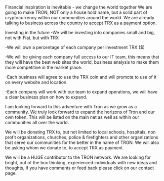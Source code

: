 Financial inspiration is inevitable - we change the world together
We are going to make TRON, NOT only a house hold name, but a solid part of cryptocurrency within our communities around the world. We are already talking to business across the country to accept TRX as a payment option.

Investing in the future -We will be investing into companies small and big, not with Fiat, but with TRX

-We will own a percentage of each company per investment TRX ($)

-We will be giving each company full access to our IT team, this means that they will have the best web sites the world, business analysis to make them more competitive in the market place.

-Each business will agree to use the TRX coin and will promote to use of it on every website and location.

-Each company will work with our team to expand operations, we will have a clear business plan on how to expand.

I am looking forward to this adventure with Tron as we grow as a community. We truly look forward to expand the horizons of Tron and our own token. This will be listed on the main net as well as within our communities all over the world.

We will be donating TRX to, but not limited to local schools, hospitals, non profit organizations, churches, police & firefighters and other organizations that serve our communities for the better in the name of TRON. We will also be asking whom we donate to, to accept TRX as payment.

We will be a HUGE contributor to the TRON network. We are looking for bright, out of the box thinking, experienced individuals with new ideas and thoughts, if you have comments or feed back please click on our contact page.
